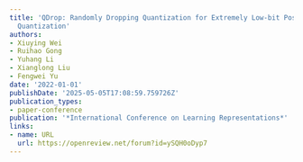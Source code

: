 ```yaml
---
title: 'QDrop: Randomly Dropping Quantization for Extremely Low-bit Post-Training
  Quantization'
authors:
- Xiuying Wei
- Ruihao Gong
- Yuhang Li
- Xianglong Liu
- Fengwei Yu
date: '2022-01-01'
publishDate: '2025-05-05T17:08:59.759726Z'
publication_types:
- paper-conference
publication: '*International Conference on Learning Representations*'
links:
- name: URL
  url: https://openreview.net/forum?id=ySQH0oDyp7
---
```

